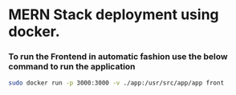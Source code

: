 # MERN Stack deployment using docker.

### To run the Frontend in automatic fashion use the below command to run the application

```sh
sudo docker run -p 3000:3000 -v ./app:/usr/src/app/app front
```
